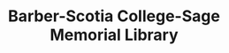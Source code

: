 ---
layout: repo
title: "Barber-Scotia College-Sage Memorial Library"
id: 5233
permalink: repos/5233/
---